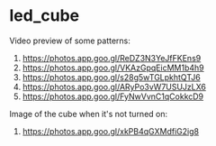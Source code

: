 # led_cube


Video preview of some patterns:
1. https://photos.app.goo.gl/ReDZ3N3YeJfFKEns9 
2. https://photos.app.goo.gl/VKAzGpqEicMM1b4h9 
3. https://photos.app.goo.gl/s28g5wTGLpkhtQTJ6 
4. https://photos.app.goo.gl/ARyPo3vW7USUJzLX6 
5. https://photos.app.goo.gl/FyNwVvnC1qCokkcD9 

Image of the cube when it's not turned on:
1. https://photos.app.goo.gl/xkPB4qGXMdfiG2ig8
